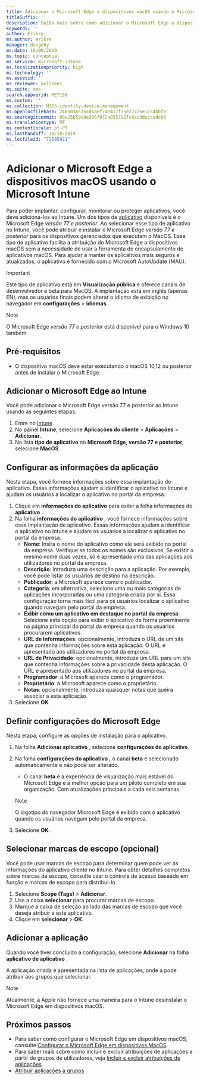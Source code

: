 ```yaml
---
title: Adicionar o Microsoft Edge a dispositivos macOS usando o Microsoft Intune
titleSuffix: ''
description: Saiba mais sobre como adicionar o Microsoft Edge a dispositivos macOS usando o Microsoft Intune.
keywords: ''
author: Erikre
ms.author: erikre
manager: dougeby
ms.date: 10/09/2019
ms.topic: conceptual
ms.service: microsoft-intune
ms.localizationpriority: high
ms.technology: ''
ms.assetid: ''
ms.reviewer: kellieei
ms.suite: ems
search.appverid: MET150
ms.custom: ''
ms.collection: M365-identity-device-management
ms.openlocfilehash: 2405036535cd6aef74e417f75e22725e1c34bbfa
ms.sourcegitcommit: 0be25b59c8e386f972a855712fc6ec3deccede86
ms.translationtype: MT
ms.contentlocale: pt-PT
ms.lasthandoff: 10/18/2019
ms.locfileid: "72585921"
---
```

# <a name="add-microsoft-edge-to-macos-devices-using-microsoft-intune"></a>Adicionar o Microsoft Edge a dispositivos macOS usando o Microsoft Intune

Para poder implantar, configurar, monitorar ou proteger aplicativos, você deve adicioná-los ao Intune. Um dos tipos de [aplicativo](~/apps/apps-add.md#app-types-in-microsoft-intune) disponíveis é o Microsoft Edge *versão 77 e posterior*. Ao selecionar esse tipo de aplicativo no Intune, você pode atribuir e instalar o Microsoft Edge *versão 77 e posterior* para os dispositivos gerenciados que executam o MacOS. Esse tipo de aplicativo facilita a atribuição do Microsoft Edge a dispositivos macOS sem a necessidade de usar a ferramenta de encapsulamento de aplicativos macOS. Para ajudar a manter os aplicativos mais seguros e atualizados, o aplicativo é fornecido com o Microsoft AutoUpdate (MAU).

> [!IMPORTANT]
> Este tipo de aplicativo está em **Visualização pública** e oferece canais de desenvolvedor e beta para MacOS. A implantação está em inglês (apenas EN), mas os usuários finais podem alterar o idioma de exibição no navegador em **configurações**  > **idiomas**. 

> [!NOTE]
> O Microsoft Edge *versão 77 e posterior* está disponível para o Windows 10 também.

## <a name="prerequisites"></a>Pré-requisitos
- O dispositivo macOS deve estar executando o macOS 10,12 ou posterior antes de instalar o Microsoft Edge.

## <a name="add-microsoft-edge-to-intune"></a>Adicionar o Microsoft Edge ao Intune
Você pode adicionar o Microsoft Edge versão 77 e posterior ao Intune usando as seguintes etapas:

1. Entre no [Intune](https://go.microsoft.com/fwlink/?linkid=2090973).
2. No painel **Intune**, selecione **Aplicações do cliente** > **Aplicações** > **Adicionar**.
3. Na lista **tipo de aplicativo** no **Microsoft Edge, versão 77 e posterior**, selecione **MacOS**.

## <a name="configure-app-information"></a>Configurar as informações da aplicação
Nesta etapa, você fornece informações sobre essa implantação de aplicativo. Essas informações ajudam a identificar o aplicativo no Intune e ajudam os usuários a localizar o aplicativo no portal da empresa.

1. Clique em **informações do aplicativo** para exibir a folha informações do **aplicativo** .
2. Na folha **informações do aplicativo** , você fornece informações sobre essa implantação de aplicativo. Essas informações ajudam a identificar o aplicativo no Intune e ajudam os usuários a localizar o aplicativo no portal da empresa.
    - **Nome**: Insira o nome do aplicativo como ele será exibido no portal da empresa. Verifique se todos os nomes são exclusivos. Se existir o mesmo nome duas vezes, só é apresentada uma das aplicações aos utilizadores no portal da empresa.
    - **Descrição**: introduza uma descrição para a aplicação. Por exemplo, você pode listar os usuários de destino na descrição.
    - **Publicador**: a Microsoft aparece como o publicador.
    - **Categoria**: em alternativa, selecione uma ou mais categorias de aplicações incorporadas ou uma categoria criada por si. Essa configuração torna mais fácil para os usuários localizar o aplicativo quando navegam pelo portal da empresa.
    - **Exibir como um aplicativo em destaque no portal da empresa**: Selecione esta opção para exibir o aplicativo de forma proeminente na página principal do portal da empresa quando os usuários procurarem aplicativos.
    - **URL de Informações**: opcionalmente, introduza o URL de um site que contenha informações sobre esta aplicação. O URL é apresentado aos utilizadores no portal da empresa.
    - **URL de Privacidade**: opcionalmente, introduza um URL para um site que contenha informações sobre a privacidade desta aplicação. O URL é apresentado aos utilizadores no portal da empresa.
    - **Programador**: a Microsoft aparece como o programador.
    - **Proprietário**: a Microsoft aparece como o proprietário.
    - **Notas**: opcionalmente, introduza quaisquer notas que queira associar a esta aplicação.
3. Selecione **OK**.

## <a name="configure-microsoft-edge-settings"></a>Definir configurações do Microsoft Edge
Nesta etapa, configure as opções de instalação para o aplicativo.

1. Na folha **Adicionar aplicativo** , selecione **configurações do aplicativo**.
2. Na folha **configurações do aplicativo** , o canal **beta** é selecionado automaticamente e não pode ser alterado.
    - O canal **beta** é a experiência de visualização mais estável do Microsoft Edge e a melhor opção para um piloto completo em sua organização. Com atualizações principais a cada seis semanas.

    > [!NOTE]
    > O logotipo do navegador Microsoft Edge é exibido com o aplicativo quando os usuários navegam pelo portal da empresa.
3.  Selecione **OK**.

## <a name="select-scope-tags-optional"></a>Selecionar marcas de escopo (opcional)
Você pode usar marcas de escopo para determinar quem pode ver as informações do aplicativo cliente no Intune. Para obter detalhes completos sobre marcas de escopo, consulte usar o controle de acesso baseado em função e marcas de escopo para distribuí-lo.
1.  Selecione **Scope (Tags)**  > **Adicionar**.
2.  Use a caixa **selecionar** para procurar marcas de escopo.
3.  Marque a caixa de seleção ao lado das marcas de escopo que você deseja atribuir a este aplicativo.
4.  Clique em **selecionar**  > **OK**.

## <a name="add-the-app"></a>Adicionar a aplicação
Quando você tiver concluído a configuração, selecione **Adicionar** na folha **aplicativo de aplicativo** . 

A aplicação criada é apresentada na lista de aplicações, onde a pode atribuir aos grupos que selecionar. 

> [!NOTE]
> Atualmente, a Apple não fornece uma maneira para o Intune desinstalar o Microsoft Edge em dispositivos macOS.

## <a name="next-steps"></a>Próximos passos
- Para saber como configurar o Microsoft Edge em dispositivos macOS, consulte [Configurar o Microsoft Edge em dispositivos MacOS](https://docs.microsoft.com/deployedge/configure-microsoft-edge#configure-microsoft-edge-on-mac).
- Para saber mais sobre como incluir e excluir atribuições de aplicações a partir de grupos de utilizadores, veja [Incluir e excluir atribuições de aplicações](~/apps/apps-inc-exl-assignments.md).
- [Atribuir aplicações a grupos](~/apps/apps-deploy.md)

